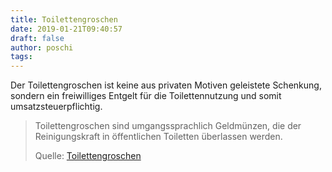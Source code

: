 ```yaml
---
title: Toilettengroschen
date: 2019-01-21T09:40:57
draft: false
author: poschi
tags:
---
```


Der Toilettengroschen ist keine aus privaten Motiven geleistete Schenkung,
sondern ein freiwilliges Entgelt für die Toilettennutzung und somit
umsatzsteuerpflichtig.

> Toilettengroschen sind  umgangssprachlich Geldmünzen, die der Reinigungskraft
> in  öffentlichen Toiletten überlassen werden.
>
> Quelle: [Toilettengroschen](https://de.wikipedia.org/wiki/Toilettengroschen)
